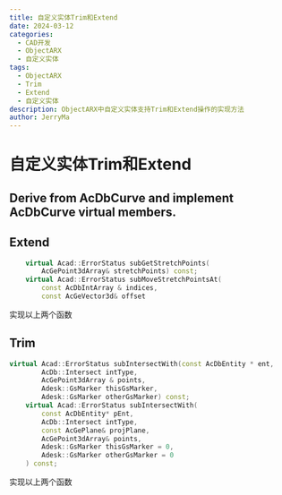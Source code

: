 ```yaml
---
title: 自定义实体Trim和Extend
date: 2024-03-12
categories:
  - CAD开发
  - ObjectARX
  - 自定义实体
tags:
  - ObjectARX
  - Trim
  - Extend
  - 自定义实体
description: ObjectARX中自定义实体支持Trim和Extend操作的实现方法
author: JerryMa
---
```


# 自定义实体Trim和Extend

## Derive from AcDbCurve and implement AcDbCurve virtual members.

## Extend

```cpp
	virtual Acad::ErrorStatus subGetStretchPoints(
		AcGePoint3dArray& stretchPoints) const;
	virtual Acad::ErrorStatus subMoveStretchPointsAt(
		const AcDbIntArray & indices,
		const AcGeVector3d& offset
```

实现以上两个函数

## Trim

```cpp
virtual Acad::ErrorStatus subIntersectWith(const AcDbEntity * ent,
		AcDb::Intersect intType,
		AcGePoint3dArray & points,
		Adesk::GsMarker thisGsMarker,
		Adesk::GsMarker otherGsMarker) const;
	virtual Acad::ErrorStatus subIntersectWith(
		const AcDbEntity* pEnt,
		AcDb::Intersect intType,
		const AcGePlane& projPlane,
		AcGePoint3dArray& points,
		Adesk::GsMarker thisGsMarker = 0,
		Adesk::GsMarker otherGsMarker = 0
	) const;
```

实现以上两个函数





